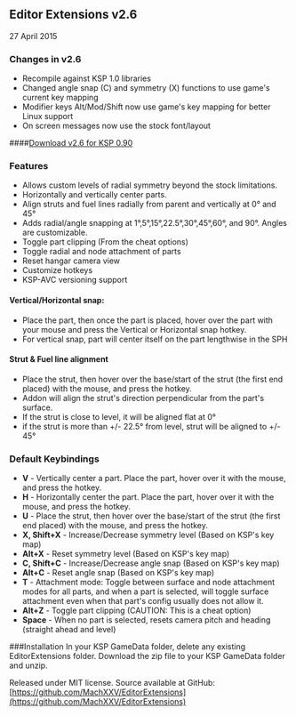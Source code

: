 ## Editor Extensions v2.6
27 April 2015

### Changes in v2.6
* Recompile against KSP 1.0 libraries
* Changed angle snap (C) and symmetry (X) functions to use game's current key mapping
* Modifier keys Alt/Mod/Shift now use game's key mapping for better Linux support
* On screen messages now use the stock font/layout

####[Download v2.6 for KSP 0.90](https://github.com/MachXXV/EditorExtensions/releases/download/v2.6/EditorExtensions_v2.6.zip)

### Features
* Allows custom levels of radial symmetry beyond the stock limitations.
* Horizontally and vertically center parts.
* Align struts and fuel lines radially from parent and vertically at 0° and 45°
* Adds radial/angle snapping at 1°,5°,15°,22.5°,30°,45°,60°, and 90°. Angles are customizable.
* Toggle part clipping (From the cheat options)
* Toggle radial and node attachment of parts
* Reset hangar camera view
* Customize hotkeys
* KSP-AVC versioning support

#### Vertical/Horizontal snap:
* Place the part, then once the part is placed, hover over the part with your mouse and press the Vertical or Horizontal snap hotkey.
* For vertical snap, part will center itself on the part lengthwise in the SPH

#### Strut & Fuel line alignment
* Place the strut, then hover over the base/start of the strut (the first end placed) with the mouse, and press the hotkey.
* Addon will align the strut's direction perpendicular from the part's surface.
* If the strut is close to level, it will be aligned flat at 0°
* if the strut is more than +/- 22.5° from level, strut will be aligned to +/- 45°

### Default Keybindings
* **V** 			- Vertically center a part. Place the part, hover over it with the mouse, and press the hotkey.
* **H** 			- Horizontally center the part. Place the part, hover over it with the mouse, and press the hotkey.
* **U** 			- Place the strut, then hover over the base/start of the strut (the first end placed) with the mouse, and press the hotkey.
* **X, Shift+X** 	- Increase/Decrease symmetry level (Based on KSP's key map)
* **Alt+X** 		- Reset symmetry level (Based on KSP's key map)
* **C, Shift+C** 	- Increase/Decrease angle snap (Based on KSP's key map)
* **Alt+C**			- Reset angle snap (Based on KSP's key map)
* **T** 			- Attachment mode: Toggle between surface and node attachment modes for all parts, and when a part is selected, will toggle surface attachment even when that part's config usually does not allow it.
* **Alt+Z** 		- Toggle part clipping (CAUTION: This is a cheat option)
* **Space** 		- When no part is selected, resets camera pitch and heading (straight ahead and level)

###Installation
In your KSP GameData folder, delete any existing EditorExtensions folder.
Download the zip file to your KSP GameData folder and unzip.

Released under MIT license.
Source available at GitHub: [https://github.com/MachXXV/EditorExtensions](https://github.com/MachXXV/EditorExtensions)

